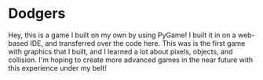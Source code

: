 # Dodgers
Hey, this is a game I built on my own by using PyGame!
I built it in on a web-based IDE, and transferred over the code here.
This was is the first game with graphics that I built, and I learned a lot about pixels, objects, and collision.
I'm hoping to create more advanced games in the near future with this experience under my belt!

